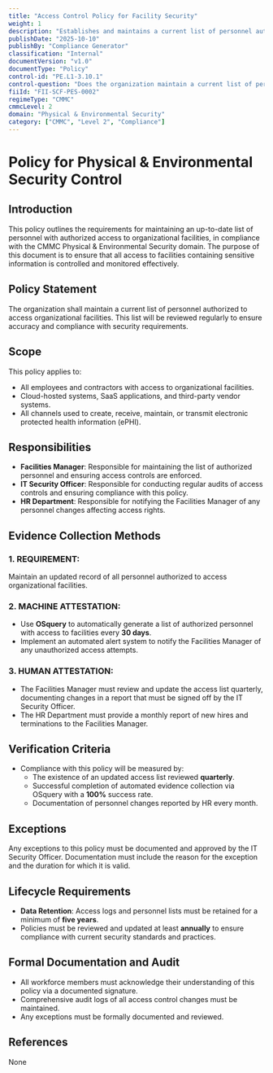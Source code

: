 ```yaml
---
title: "Access Control Policy for Facility Security"
weight: 1
description: "Establishes and maintains a current list of personnel authorized to access organizational facilities to ensure effective security control."
publishDate: "2025-10-10"
publishBy: "Compliance Generator"
classification: "Internal"
documentVersion: "v1.0"
documentType: "Policy"
control-id: "PE.L1-3.10.1"
control-question: "Does the organization maintain a current list of personnel with authorized access to organizational facilities (except for those areas within the facility officially designated as publicly accessible)?"
fiiId: "FII-SCF-PES-0002"
regimeType: "CMMC"
cmmcLevel: 2
domain: "Physical & Environmental Security"
category: ["CMMC", "Level 2", "Compliance"]
---
```


# Policy for Physical & Environmental Security Control

## Introduction
This policy outlines the requirements for maintaining an up-to-date list of personnel with authorized access to organizational facilities, in compliance with the CMMC Physical & Environmental Security domain. The purpose of this document is to ensure that all access to facilities containing sensitive information is controlled and monitored effectively.

## Policy Statement
The organization shall maintain a current list of personnel authorized to access organizational facilities. This list will be reviewed regularly to ensure accuracy and compliance with security requirements.

## Scope
This policy applies to:
- All employees and contractors with access to organizational facilities.
- Cloud-hosted systems, SaaS applications, and third-party vendor systems.
- All channels used to create, receive, maintain, or transmit electronic protected health information (ePHI).

## Responsibilities
- **Facilities Manager**: Responsible for maintaining the list of authorized personnel and ensuring access controls are enforced.
- **IT Security Officer**: Responsible for conducting regular audits of access controls and ensuring compliance with this policy.
- **HR Department**: Responsible for notifying the Facilities Manager of any personnel changes affecting access rights.

## Evidence Collection Methods
### 1. REQUIREMENT:
Maintain an updated record of all personnel authorized to access organizational facilities.

### 2. MACHINE ATTESTATION:
- Use **OSquery** to automatically generate a list of authorized personnel with access to facilities every **30 days**.
- Implement an automated alert system to notify the Facilities Manager of any unauthorized access attempts.

### 3. HUMAN ATTESTATION:
- The Facilities Manager must review and update the access list quarterly, documenting changes in a report that must be signed off by the IT Security Officer.
- The HR Department must provide a monthly report of new hires and terminations to the Facilities Manager.

## Verification Criteria
- Compliance with this policy will be measured by:
  - The existence of an updated access list reviewed **quarterly**.
  - Successful completion of automated evidence collection via OSquery with a **100%** success rate.
  - Documentation of personnel changes reported by HR every month.

## Exceptions
Any exceptions to this policy must be documented and approved by the IT Security Officer. Documentation must include the reason for the exception and the duration for which it is valid.

## Lifecycle Requirements
- **Data Retention**: Access logs and personnel lists must be retained for a minimum of **five years**.
- Policies must be reviewed and updated at least **annually** to ensure compliance with current security standards and practices.

## Formal Documentation and Audit
- All workforce members must acknowledge their understanding of this policy via a documented signature.
- Comprehensive audit logs of all access control changes must be maintained.
- Any exceptions must be formally documented and reviewed.

## References
None